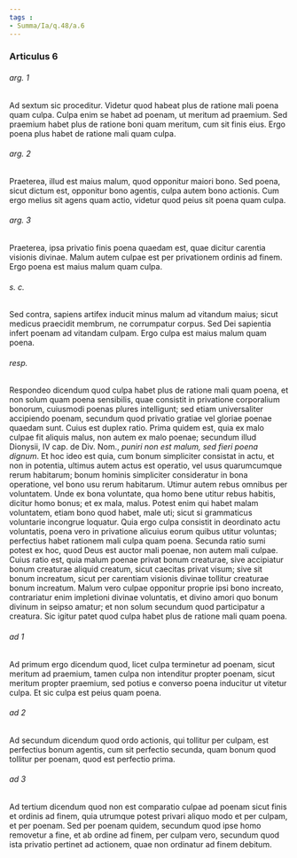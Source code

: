 ```yaml
---
tags : 
- Summa/Ia/q.48/a.6
---
```


### Articulus 6

###### arg. 1
Ad sextum sic proceditur. Videtur quod habeat plus de ratione mali poena quam culpa. Culpa enim se habet ad poenam, ut meritum ad praemium. Sed praemium habet plus de ratione boni quam meritum, cum sit finis eius. Ergo poena plus habet de ratione mali quam culpa.

###### arg. 2
Praeterea, illud est maius malum, quod opponitur maiori bono. Sed poena, sicut dictum est, opponitur bono agentis, culpa autem bono actionis. Cum ergo melius sit agens quam actio, videtur quod peius sit poena quam culpa.

###### arg. 3
Praeterea, ipsa privatio finis poena quaedam est, quae dicitur carentia visionis divinae. Malum autem culpae est per privationem ordinis ad finem. Ergo poena est maius malum quam culpa.

###### s. c.
Sed contra, sapiens artifex inducit minus malum ad vitandum maius; sicut medicus praecidit membrum, ne corrumpatur corpus. Sed Dei sapientia infert poenam ad vitandam culpam. Ergo culpa est maius malum quam poena.

###### resp.
Respondeo dicendum quod culpa habet plus de ratione mali quam poena, et non solum quam poena sensibilis, quae consistit in privatione corporalium bonorum, cuiusmodi poenas plures intelligunt; sed etiam universaliter accipiendo poenam, secundum quod privatio gratiae vel gloriae poenae quaedam sunt. Cuius est duplex ratio. Prima quidem est, quia ex malo culpae fit aliquis malus, non autem ex malo poenae; secundum illud Dionysii, IV cap. de Div. Nom., *puniri non est malum, sed fieri poena dignum*. Et hoc ideo est quia, cum bonum simpliciter consistat in actu, et non in potentia, ultimus autem actus est operatio, vel usus quarumcumque rerum habitarum; bonum hominis simpliciter consideratur in bona operatione, vel bono usu rerum habitarum. Utimur autem rebus omnibus per voluntatem. Unde ex bona voluntate, qua homo bene utitur rebus habitis, dicitur homo bonus; et ex mala, malus. Potest enim qui habet malam voluntatem, etiam bono quod habet, male uti; sicut si grammaticus voluntarie incongrue loquatur. Quia ergo culpa consistit in deordinato actu voluntatis, poena vero in privatione alicuius eorum quibus utitur voluntas; perfectius habet rationem mali culpa quam poena. Secunda ratio sumi potest ex hoc, quod Deus est auctor mali poenae, non autem mali culpae. Cuius ratio est, quia malum poenae privat bonum creaturae, sive accipiatur bonum creaturae aliquid creatum, sicut caecitas privat visum; sive sit bonum increatum, sicut per carentiam visionis divinae tollitur creaturae bonum increatum. Malum vero culpae opponitur proprie ipsi bono increato, contrariatur enim impletioni divinae voluntatis, et divino amori quo bonum divinum in seipso amatur; et non solum secundum quod participatur a creatura. Sic igitur patet quod culpa habet plus de ratione mali quam poena.

###### ad 1
Ad primum ergo dicendum quod, licet culpa terminetur ad poenam, sicut meritum ad praemium, tamen culpa non intenditur propter poenam, sicut meritum propter praemium, sed potius e converso poena inducitur ut vitetur culpa. Et sic culpa est peius quam poena.

###### ad 2
Ad secundum dicendum quod ordo actionis, qui tollitur per culpam, est perfectius bonum agentis, cum sit perfectio secunda, quam bonum quod tollitur per poenam, quod est perfectio prima.

###### ad 3
Ad tertium dicendum quod non est comparatio culpae ad poenam sicut finis et ordinis ad finem, quia utrumque potest privari aliquo modo et per culpam, et per poenam. Sed per poenam quidem, secundum quod ipse homo removetur a fine, et ab ordine ad finem, per culpam vero, secundum quod ista privatio pertinet ad actionem, quae non ordinatur ad finem debitum.

